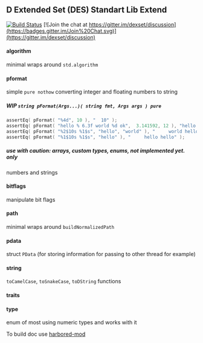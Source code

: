 ## D Extended Set (DES) Standart Lib Extend
[![Build Status](https://travis-ci.org/dexset/desstdx.svg?branch=master)](https://travis-ci.org/dexset/desstdx)
[![Join the chat at https://gitter.im/dexset/discussion](https://badges.gitter.im/Join%20Chat.svg)](https://gitter.im/dexset/discussion)

#### algorithm
minimal wraps around `std.algorithm`

#### pformat
simple `pure nothow` converting integer and floating numbers to string

##### WIP `string pFormat(Args...)( string fmt, Args args ) pure` 
```d
assertEq( pFormat( "%4d", 10 ), "  10" );
assertEq( pFormat( "hello % 6.3f world %d ok",  3.141592, 12 ), "hello  3.141 world 12 ok" );
assertEq( pFormat( "%2$10s %1$s", "hello", "world" ), "     world hello" );
assertEq( pFormat( "%1$10s %1$s", "hello" ), "     hello hello" );
```
##### use with caution: arrays, custom types, enums, not implemented yet. only
numbers and strings 

#### bitflags
manipulate bit flags

#### path
minimal wraps around `buildNormalizedPath`

#### pdata
struct `PData` (for storing information for passing to other thread for example)

#### string
`toCamelCase`, `toSnakeCase`, `toDString` functions

#### traits

#### type
enum of most using numeric types and works with it

To build doc use [harbored-mod](https://github.com/kiith-sa/harbored-mod)

